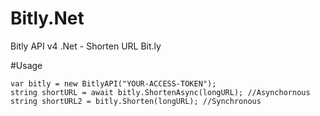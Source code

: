# Bitly.Net
Bitly API v4 .Net - Shorten URL Bit.ly

#Usage
```
var bitly = new BitlyAPI("YOUR-ACCESS-TOKEN");
string shortURL = await bitly.ShortenAsync(longURL); //Asynchornous
string shortURL2 = bitly.Shorten(longURL); //Synchronous
```
